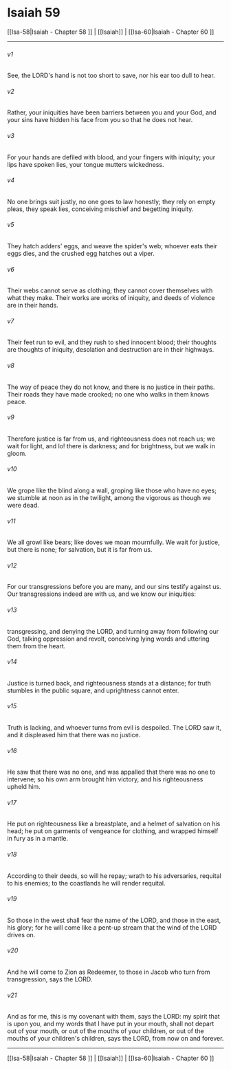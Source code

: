 # Isaiah 59

[[Isa-58|Isaiah - Chapter 58 ]] | [[Isaiah]] | [[Isa-60|Isaiah - Chapter 60 ]]
***

###### v1
See, the LORD's hand is not too short to save, nor his ear too dull to hear.
###### v2
Rather, your iniquities have been barriers between you and your God, and your sins have hidden his face from you so that he does not hear.
###### v3
For your hands are defiled with blood, and your fingers with iniquity; your lips have spoken lies, your tongue mutters wickedness.
###### v4
No one brings suit justly, no one goes to law honestly; they rely on empty pleas, they speak lies, conceiving mischief and begetting iniquity.
###### v5
They hatch adders' eggs, and weave the spider's web; whoever eats their eggs dies, and the crushed egg hatches out a viper.
###### v6
Their webs cannot serve as clothing; they cannot cover themselves with what they make. Their works are works of iniquity, and deeds of violence are in their hands.
###### v7
Their feet run to evil, and they rush to shed innocent blood; their thoughts are thoughts of iniquity, desolation and destruction are in their highways.
###### v8
The way of peace they do not know, and there is no justice in their paths. Their roads they have made crooked; no one who walks in them knows peace.
###### v9
Therefore justice is far from us, and righteousness does not reach us; we wait for light, and lo! there is darkness; and for brightness, but we walk in gloom.
###### v10
We grope like the blind along a wall, groping like those who have no eyes; we stumble at noon as in the twilight, among the vigorous as though we were dead.
###### v11
We all growl like bears; like doves we moan mournfully. We wait for justice, but there is none; for salvation, but it is far from us.
###### v12
For our transgressions before you are many, and our sins testify against us. Our transgressions indeed are with us, and we know our iniquities:
###### v13
transgressing, and denying the LORD, and turning away from following our God, talking oppression and revolt, conceiving lying words and uttering them from the heart.
###### v14
Justice is turned back, and righteousness stands at a distance; for truth stumbles in the public square, and uprightness cannot enter.
###### v15
Truth is lacking, and whoever turns from evil is despoiled. The LORD saw it, and it displeased him that there was no justice.
###### v16
He saw that there was no one, and was appalled that there was no one to intervene; so his own arm brought him victory, and his righteousness upheld him.
###### v17
He put on righteousness like a breastplate, and a helmet of salvation on his head; he put on garments of vengeance for clothing, and wrapped himself in fury as in a mantle.
###### v18
According to their deeds, so will he repay; wrath to his adversaries, requital to his enemies; to the coastlands he will render requital.
###### v19
So those in the west shall fear the name of the LORD, and those in the east, his glory; for he will come like a pent-up stream that the wind of the LORD drives on.
###### v20
And he will come to Zion as Redeemer, to those in Jacob who turn from transgression, says the LORD.
###### v21
And as for me, this is my covenant with them, says the LORD: my spirit that is upon you, and my words that I have put in your mouth, shall not depart out of your mouth, or out of the mouths of your children, or out of the mouths of your children's children, says the LORD, from now on and forever.

***

[[Isa-58|Isaiah - Chapter 58 ]] | [[Isaiah]] | [[Isa-60|Isaiah - Chapter 60 ]]
